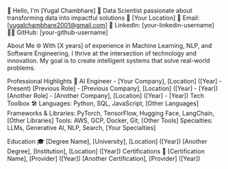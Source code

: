 👋 Hello, I'm [Yugal Chambhare]
🚀 Data Scientist passionate about transforming data into impactful solutions
📍 [Your Location]
📧 Email: [yugalchambhare2001@gmail.com]
🔗 LinkedIn: [your-linkedin-username]
👨‍💻 GitHub: [your-github-username]

About Me 🌐
With [X years] of experience in Machine Learning, NLP, and Software Engineering, I thrive at the intersection of technology and innovation. My goal is to create intelligent systems that solve real-world problems.

Professional Highlights 🌟
AI Engineer - [Your Company], [Location] ([Year] - Present)
[Previous Role] - [Previous Company], [Location] ([Year] - [Year])
[Another Role] - [Another Company], [Location] ([Year] - [Year])
Tech Toolbox 🛠️
Languages: Python, SQL, JavaScript, [Other Languages]
Frameworks & Libraries: PyTorch, TensorFlow, Hugging Face, LangChain, [Other Libraries]
Tools: AWS, GCP, Docker, Git, [Other Tools]
Specialties: LLMs, Generative AI, NLP, Search, [Your Specialties]

Education 🎓
[Degree Name], [University], [Location] ([Year])
[Another Degree], [Institution], [Location] ([Year])
Certifications 📜
[Certification Name], [Provider] ([Year])
[Another Certification], [Provider] ([Year])

